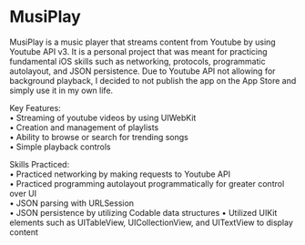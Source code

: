 # MusiPlay

MusiPlay is a music player that streams content from Youtube by using Youtube API v3. It is a personal project that was meant for practicing fundamental iOS skills such as networking, protocols, programmatic autolayout, and JSON persistence. Due to Youtube API not allowing for background playback, I decided to not publish the app on the App Store and simply use it in my own life. 

Key Features:  
• Streaming of youtube videos by using UIWebKit  
• Creation and management of playlists  
• Ability to browse or search for trending songs  
• Simple playback controls  

Skills Practiced:  
• Practiced networking by making requests to Youtube API  
• Practiced programming autolayout programmatically for greater control over UI  
• JSON parsing with URLSession  
• JSON persistence by utilizing Codable data structures
• Utilized UIKit elements such as UITableView, UICollectionView, and UITextView to display content  
